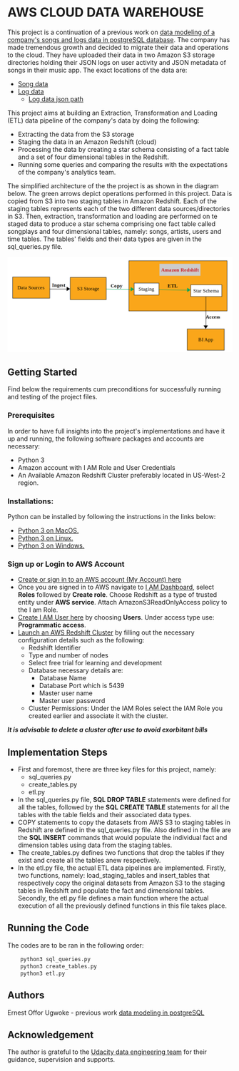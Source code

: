 # AWS CLOUD DATA WAREHOUSE
This project is a continuation of a previous work on [data modeling of a company's songs and logs data in postgreSQL database](https://gitlab.com/offor20/data_modeling_with_postgreSQL). The company has made tremendous growth and decided to migrate their data and operations to the cloud. They have uploaded their data in two Amazon S3 storage directories holding their JSON logs on user activity and JSON metadata of songs in their music app. The exact locations of the data are:
* [Song data](s3://udacity-dend/song_data)
* [Log data](s3://udacity-dend/log_data)
    * [Log data json path](s3://udacity-dend/log_json_path.json)

This project aims at building an Extraction, Transformation and Loading (ETL) data pipeline of the company's data by doing the following:
* Extracting the data from the S3 storage
* Staging the data in an Amazon Redshift (cloud)
* Processing the data by creating a star schema consisting of a fact table and a set of four dimensional tables in the Redshift.
* Running some queries and comparing the results with the expectations of the company's analytics team.

<p>
The simplified architecture of the the project is as shown in the diagram below. The green arrows depict operations performed in this project. Data is copied from S3 into two staging tables in Amazon Redshift. Each of the staging tables represents each of the two different data sources/directories in S3. Then,  extraction, transformation and loading are performed on te staged data to produce a star schema comprising one fact table called songplays and four dimensional tables, namely: songs, artists, users and time tables. The tables' fields and their data types are given in the sql_queries.py file.

![DWH Architecture](/images/dwh_achitect.png)
</p>

## Getting Started
Find below the requirements cum preconditions for successfully running and testing of the project files. 
### Prerequisites
In order to have full insights into the project's implementations and have it up and running, the following software packages and accounts are necessary:
*   Python 3
* Amazon account with I AM Role and User Credentials
* An Available Amazon Redshift Cluster preferably located in US-West-2 region.

### Installations:
Python can be installed by following the instructions in the links below:
* [Python 3 on MacOS.](https://docs.python-guide.org/starting/install3/osx/#install3-osx)
*  [Python 3 on Linux.](https://docs.python-guide.org/starting/install3/linux/#install3-linux)
* [Python 3 on Windows.](https://docs.python-guide.org/starting/install3/win/#install3-windows)
### Sign up or Login to AWS Account
* [Create or sign in to an AWS account (My Account) here](https://aws.amazon.com/premiumsupport/knowledge-center/create-and-activate-aws-account/)
* Once you are signed in to AWS navigate to [I AM Dashboard](https://console.aws.amazon.com/iam/), select **Roles** followed by **Create role**. Choose Redshift as a type of trusted entity under **AWS service**. Attach AmazonS3ReadOnlyAccess policy to the I am Role. 
* [Create I AM User here](https://console.aws.amazon.com/iam/) by choosing **Users**. Under access type use: **Programmatic access**.
* [Launch an AWS Redshift Cluster](https://console.aws.amazon.com/redshift/) by filling out the necessary configuration details such as the following:
    * Redshift Identifier
    * Type and number of nodes
    * Select free trial for learning and development
    * Database necessary details are:
        * Database Name
        * Database Port which is 5439
        * Master user name
        * Master user password
    * Cluster Permissions: Under the IAM Roles select the IAM Role you created earlier and associate it with the cluster.

***It is advisable to delete a cluster after use to avoid exorbitant bills*** 

## Implementation Steps
* First and foremost, there are three key files for this project, namely:
    * sql_queries.py
    * create_tables.py
    * etl.py
* In the sql_queries.py file, **SQL  DROP TABLE** statements were defined for all the tables, followed by the **SQL CREATE TABLE** statements for all the tables with the table fields and their associated data types.
* COPY statements to copy the datasets from AWS S3 to staging tables in Redshift are defined in the sql_queries.py file. Also defined in the file are the **SQL INSERT** commands that would populate the individual fact and dimension tables using data from the staging tables. 
* The create_tables.py defines two functions that drop the tables if they exist and create all the tables anew respectively.
* In the etl.py file, the actual ETL data pipelines are implemented. Firstly, two functions, namely: load_staging_tables and insert_tables that respectively copy the original datasets from Amazon S3 to the staging tables in Redshift and populate the fact and dimensional tables. Secondly, the etl.py file defines a main function where the actual execution of all the previously defined functions in this file takes place. 

## Running the Code
The codes are to be ran in the following order:
``` 
    python3 sql_queries.py
    python3 create_tables.py
    python3 etl.py 
```
## Authors
Ernest Offor Ugwoke - previous work [data modeling in postgreSQL](https://gitlab.com/offor20/data_modeling_with_postgreSQL)

## Acknowledgement
The author is grateful to the [Udacity data engineering team](www.udacity.com) for their guidance, supervision and supports.
